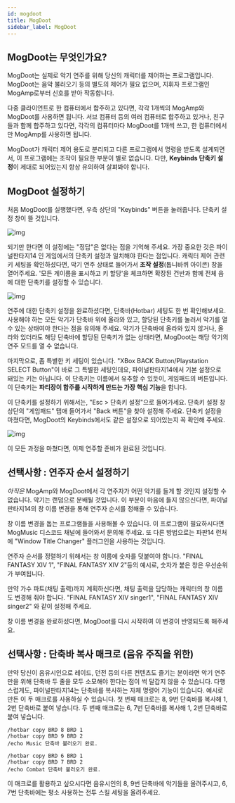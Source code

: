 ```yaml
---
id: mogdoot
title: MogDoot
sidebar_label: MogDoot
---
```



## MogDoot는 무엇인가요?

MogDoot는 실제로 악기 연주를 위해 당신의 캐릭터를 제어하는 프로그램입니다. MogDoot는 음악 불러오기 등의 별도의 제어가 필요 없으며, 지휘자 프로그램인 MogAmp로부터 신호를 받아 작동합니다.

다중 클라이언트로 한 컴퓨터에서 합주하고 있다면, 각각 1개씩의 MogAmp와 MogDoot를 사용하면 됩니다. 서브 컴퓨터 등의 여러 컴퓨터로 합주하고 있거나, 친구들과 함께 합주하고 있다면, 각각의 컴퓨터마다 MogDoot를 1개씩 쓰고, 한 컴퓨터에서만 MogAmp를 사용하면 됩니다.

MogDoot가 캐릭터 제어 용도로 분리되고 다른 프로그램에서 명령을 받도록 설계되면서, 이 프로그램에는 조작이 필요한 부분이 별로 없습니다. 다만, **Keybinds 단축키 설정**이 제대로 되어있는지 항상 유의하여 살펴봐야 합니다.

## MogDoot 설정하기

처음 MogDoot를 실행했다면, 우측 상단의 "Keybinds" 버튼을 눌러줍니다. 단축키 설정 창이 뜰 것입니다.

![img](/img/mogdoot-keyboard-setup.png)

되기만 한다면 이 설정에는 "정답"은 없다는 점을 기억해 주세요. 가장 중요한 것은 파이널판타지14 인 게임에서의 단축키 설정과 일치해야 한다는 점입니다. 캐릭터 제어 관련 키 세팅을 확인하셨다면, 악기 연주 상태로 들어가서 **조작 설정**(톱니바퀴 아이콘) 창을 열어주세요. '모든 계이름을 표시하고 키 할당'을 체크하면 확장된 건반과 함께 전체 음에 대한 단축키를 설정할 수 있습니다.

![img](/img/in-game-settings.png)

연주에 대한 단축키 설정을 완료하셨다면, 단축바(Hotbar) 세팅도 한 번 확인해보세요. 사용해야 하는 모든 악기가 단축바 위에 올라와 있고, 할당된 단축키를 눌러서 악기를 열 수 있는 상태여야 한다는 점을 유의해 주세요. 악기가 단축바에 올라와 있지 않거나, 올라와 있더라도 해당 단축바에 할당된 단축키가 없는 상태라면, MogDoot는 해당 악기의 연주 모드를 열 수 없습니다.

마지막으로, 좀 특별한 키 세팅이 있습니다. "XBox BACK Button/Playstation SELECT Button"이 바로 그 특별한 세팅인데요, 파이널판타지14에서 기본 설정으로 돼있는 키는 아닙니다. 이 단축키는 이름에서 유추할 수 있듯이, 게임패드의 버튼입니다. 이 단축키는 **파티장이 합주를 시작하게 만드는 가장 핵심 기능**을 합니다.

이 단축키를 설정하기 위해서는, "Esc > 단축키 설정"으로 들어가세요. 단축키 설정 창 상단의 "게임패드" 탭애 들어가서 "Back 버튼"을 찾아 설정해 주세요. 단축키 설정을 마쳤다면, MogDoot의 Keybinds에서도 같은 설정으로 되어있는지 꼭 확인해 주세요.

![img](/img/select-button-keybind.png)

이 모든 과정을 마쳤다면, 이제 연주할 준비가 완료된 것입니다.

## 선택사항 : 연주자 순서 설정하기

*아직은*  MogAmp와 MogDoot에서 각 연주자가 어떤 악기를 들게 할 것인지 설정할 수 없습니다. 악기는 랜덤으로 분배될 것입니다. 이 부분이 마음에 들지 않으신다면, 파이널판타지14의 창 이름 변경을 통해 연주자 순서를 정해줄 수 있습니다.

창 이름 변경을 돕는 프로그램들을 사용해볼 수 있습니다. 이 프로그램이 필요하시다면 MogMusic 디스코드 채널에 들어와서 문의해 주세요. 또 다른 방법으로는 파판14 런처에 "Window Title Changer" 플러그인을 사용하는 것입니다.

연주자 순서를 정렬하기 위해서는 창 이름에 숫자를 덧붙여야 합니다. "FINAL FANTASY XIV 1", "FINAL FANTASY XIV 2"등의 예시로, 숫자가 붙은 창은 우선순위가 부여됩니다.

만약 가수 파트(채팅 출력)까지 계획하신다면, 채팅 출력을 담당하는 캐릭터의 창 이름도 변경해 줘야 합니다. "FINAL FANTASY XIV singer1", "FINAL FANTASY XIV singer2" 와 같이 설정해 주세요.

창 이름 변경을 완료하셨다면, MogDoot를 다시 시작하여 이 변경이 반영되도록 해주세요.

## 선택사항 : 단축바 복사 매크로 (음유 주직을 위한)

만약 당신이 음유시인으로 레이드, 던전 등의 다른 컨텐츠도 즐기는 분이라면 악기 연주만을 위해 단축바 두 줄을 모두 소모해야 한다는 점이 썩 달갑지 않을 수 있습니다. 다행스럽게도, 파이널판타지14는 단축바를 복사하는 자체 명령어 기능이 있습니다. 예시로 만든 이 두 매크로를 사용하실 수 있습니다. 첫 번째 매크로는 8, 9번 단축바를 복사해 1, 2번 단축바로 붙여 넣습니다. 두 번째 매크로는 6, 7번 단축바를 복사해 1, 2번 단축바로 붙여 넣습니다.

```
/hotbar copy BRD 8 BRD 1
/hotbar copy BRD 9 BRD 2
/echo Music 단축바 불러오기 완료.
```

```
/hotbar copy BRD 6 BRD 1
/hotbar copy BRD 7 BRD 2
/echo Combat 단축바 불러오기 완료.
```

이 매크로를 활용하고 싶으시다면 음유시인의 8, 9번 단축바에 악기들을 올려주시고, 6, 7번 단축바에는 평소 사용하는 전투 스킬 세팅을 올려주세요.
